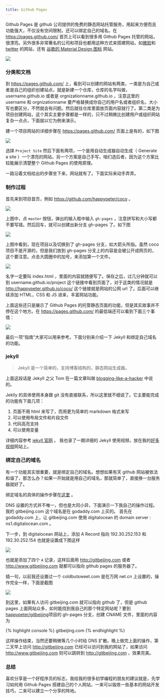 ```yaml
---
title: Github Pages
---
```


Github Pages 是 github 公司提供的免费的静态网站托管服务，用起来方便而且功能强大，不仅没有空间限制，还可以绑定自己的域名。在 <https://pages.github.com/> 首页上可以看到很多用 Github Pages 托管的网站，很漂亮。另外很多非常著名的公司和项目也都用这种方式来搭建网站，如[微软](http://microsoft.github.io/)和 [twitter](http://twitter.github.io/) 的网站，还有 [谷歌的 Material Design 图标](http://google.github.io/material-design-icons/) 网站。

![](https://github.com/happypeter/gitbeijing/blob/master/data/posts/images/pages/logo.png?raw=true)

### 分类和文档

到 <https://pages.github.com/> 上，看到可以创建的网站有两类，一类是为自己或者是自己的组织创建站点，就是新建一个仓库，仓库的名字叫做，username.github.io 或者是 orgnizationname.github.io ，注意这里的 username 和 orgnizationname 要严格替换成你自己的用户名或者组织名，大小写也要区分，不然就会有问题。然后就往仓库里面放页面内容就行了。第二类是为项目创建网站，这个其实主要步骤都是一样的，只不过稍微比创建用户或组织网站复杂一点点，下面就以它为例来演示。

建一个项目网站的详细步骤在 <https://pages.github.com/> 页面上是有的，如下图

![](https://github.com/happypeter/gitbeijing/blob/master/data/posts/images/pages/project_site.png?raw=true)

选择 `Project Site` 然后下面有两项，一个是用自动生成器自动生成（ Generate a site ）一个漂亮的网站，另一个方案是自己手写，咱们选后者，因为这个方案比较能展示清楚整个 Github Pages 的使用原理。

一路沿着文档给出的步骤坐下来，网站就有了。下面实际来动手弄弄。

### 制作过程

首先来到项目首页，例如 https://github.com/happypeter/coco 。

![](https://github.com/happypeter/gitbeijing/blob/master/data/posts/images/pages/site_branch.png?raw=true)

上图中，点 `master` 按钮，弹出的输入框中输入 `gh-pages` ，注意拼写和大小写都不要写错。然后回车，就可以创建出新分支 gh-pages 了。如下图

![](https://github.com/happypeter/gitbeijing/blob/master/data/posts/images/pages/site_branch_created.png?raw=true)

上图中看到，现在项目以及切换到了 gh-pages 分支，如大箭头所指。虽然 coco 项目不是开源的，但是我们放到 gh-pages 分支上的内容是会被公开成网页的，这个要注意。点击大圆圈中的加号，来添加第一个文件。

![](https://github.com/happypeter/gitbeijing/blob/master/data/posts/images/pages/first_page.png?raw=true)

名字一定要叫 index.html ，里面的内容就随便写了。保存之后，过几分钟就可以到 username.github.io/project 这个链接中看到页面了，对于这类的情况就是 http://happypeter.github.io/coco/ 这个链接就是网站的公网 url 了。后面可以继续添加 HTML，CSS 和 JS 进来，丰富网站功能。

上面这些还只是展示了 Github Pages 的托管静态页面的功能，但是其实故事并不停在这个地方。在 <https://pages.github.com/> 的最低端还可以看到下面三个事情：

![](https://github.com/happypeter/gitbeijing/blob/master/data/posts/images/pages/more_function.png?raw=true)

最后一项“指南”大家可以用来参考。下面分别来介绍一下 Jekyll 和绑定自己域名的功能。

### jekyll

> Jekyll 是一个简单的，支持博客结构的，静态网站生成器。

上面这段话是 Jekyll 之父 Tom 在一篇文章叫做 [blogging-like-a-hacker](http://tom.preston-werner.com/2008/11/17/blogging-like-a-hacker.html) 中说的。

Jeklly 的具体使用本身跟 git 没有直接联系，所以这里就不细说了。它主要能完成的功能有下面几项：

1. 页面不用 html 来写了，而用更为简单的 markdown 格式来写
2. 可以使用布局文件和片段文件
3. 代码高亮支持
4. 可以使用变量

详细内容参考 [jekyll 官网](http://jekyllrb.com/) 。 我也录了一期详细的 Jekyll 使用视频，放在我的[好多视频](http://haoduoshipin.com/episodes/113)网站上。

### 绑定自己的域名

有一个功能其实很重要，就是绑定自己的域名。想想如果有天 github 网站被依法和谐了，那怎么办？如果一开始就是用自己的域名，那就简单了，直接换一台服务器就好了。

绑定域名的具体的操作步骤在[这里](https://help.github.com/articles/setting-up-a-custom-domain-with-github-pages/) 。

DNS 设置的方式并不唯一，但也是大同小异，下面演示一下我自己的操作过程。我的 gitbeijing.com 这个域名是在 godaddy.com 上买的。 首先在 godaddy.com 上，让 gitbeijing.com 使用 digitalocean 的 domain server : ns1.digitalocean.com 。

下一步，到 digitalocean 网站上，添加 A Record 指向 192.30.252.153 和 192.30.252.154 也就是设置成下图这样

![](https://github.com/happypeter/gitbeijing/blob/master/data/posts/images/pages/do_dns.png?raw=true)

也就是添加了四个 `A` 记录，这样后面用 http://gitbeijing.com 或者 http://www.gitbeijing.com 就都可以指向 github pages 的服务器了。

插一句，以前我还设置过一个 coldbutsweet.com 是在万网 net.cn 上设置的，操作完全一样，下面是截图

![](https://github.com/happypeter/gitbeijing/blob/master/data/posts/images/pages/netcn_dns.png?raw=true)

到这里，如果有人访问 gitbeijing.com 就可以指向 github 了，但是 github pages 上面网站众多，如何能找到我自己的那个特定网站呢？要到 [happypeter/gitbeijing](https://github.com/happypeter/gitbeijing)项目的 gh-pages 分支，创建 CNAME 文件，里面的内容为

{% highlight console %}
gitbeijing.com
{% endhighlight %}

这样操作结束，当然还要稍微等几个小时给 DNS 扩散。晚上做完上面的操作，第二天早上访问 <http://gitbeijing.com> 已经可以访问到我的网站了，如果访问 <http://www.gitbeijing.com> 则可以跳转到 <http://gitbeijing.com> ，效果完美。

### 总结

喜欢分享是一个好程序员的标志，我给我的很多初学编程的朋友的建议就是，先学习如何用 Github Pages 搭建自己的个人网站，一来可以锻炼一些基本的网站开发技巧，二来可以建立一个分享的阵地。
